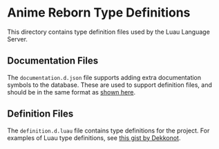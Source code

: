 # Anime Reborn Type Definitions

This directory contains type definition files used by the Luau Language Server.

## Documentation Files

The `documentation.d.json` file supports adding extra documentation symbols to the database.
These are used to support definition files, and should be in the same format as
[shown here](https://raw.githubusercontent.com/MaximumADHD/Roblox-Client-Tracker/roblox/api-docs/en-us.json).

## Definition Files

The `definition.d.luau` file contains type definitions for the project.
For examples of Luau type definitions, see [this gist by Dekkonot](https://gist.github.com/Dekkonot/1f678708a3a36866d3c728b8cfb9589e).